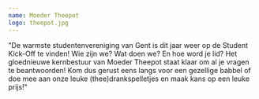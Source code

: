 ```yaml
---
name: Moeder Theepot
logo: theepot.jpg
---
```

"De warmste studentenvereniging van Gent is dit jaar weer op de Student Kick-Off te vinden!
Wie zijn we? Wat doen we? En hoe word je lid?
Het gloednieuwe kernbestuur van Moeder Theepot staat klaar om al je vragen te beantwoorden!
Kom dus gerust eens langs voor een gezellige babbel of doe mee aan onze leuke (thee)drankspelletjes en maak kans op een leuke prijs!"